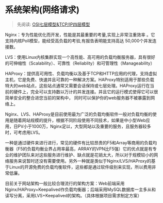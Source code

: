 # 系统架构(网络请求)
> 先阅读: [OSI七层模型&TCP/IP四层模型](./005.INTERNET/README.md)

Nginx：专为性能优化而开发，性能是其最重要的考量,实现上非常注重效率 。它支持内核Poll模型，能经受高负载的考验,有报告表明能支持高达 50,000个并发连接数。

LVS：使用Linux内核集群实现一个高性能、高可用的负载均衡服务器，具有很好的可伸缩性（Scalability）、可靠性（Reliablity）和可管理性（Manageability）

HAProxy：提供高可用性、负载均衡以及基于TCP和HTTP应用的代理，支持虚拟主机，它是免费、快速并且可靠的一种解决方案。HAProxy特别适用于那些负载特大的web站点，这些站点通常又需要会话保持或七层处理。HAProxy运行在当前的硬件上，完全可以支持数以万计的并发连接。并且它的运行模式使得它可以很简单安全的整合进您当前的架构中， 同时可以保护你的web服务器不被暴露到网络上。

Nginx、LVS、HAProxy是目前使用最为广泛的负载均衡软件一般对负载均衡的使用是随着网站规模的提升，根据不同阶段使用不同技术，如果是中小型Web应用，日PV小于1000万，Nginx足以，大型网站以及重要的服务，且服务器较多时，可考虑用LVS。

一种是通过硬件来进行进行，常见的硬件有比较昂贵的F5和Array等商用的负载均衡器（F5的负载均衡业界占用率最高，ARRAY的VPN比F5强）它的优点就是有专业的维护团队来对这些服务进行维护、缺点就是花销太大，所以对于规模较小的网络服务来说暂时还没有需要使用。另外一种就是类似于Nginx/LVS/HAProxy的基于Linux的开源免费的负载均衡软件，这些都是通过软件级别来实现，所以费用非常低廉。

目前关于网站架构一般比较合理流行的架构方案：Web前端采用Nginx/HAProxy+Keepalived作负载均衡器；后端采用MySQL数据库一主多从和读写分离，采用LVS+Keepalived的架构。（具体根据项目需求制定方案）
